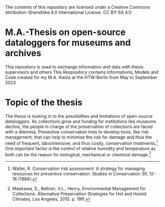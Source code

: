 
The contents of this repository are licensed under a Creative Commons Attribution-ShareAlike 4.0 International License.
CC BY-SA 4.0

M.A.-Thesis on open-source dataloggers for museums and archives
===
This repository is used to exchange information and data with thesis supervisors and others
This Reopository contains Informations, Models and Code created for my M.A. thesis at the HTW-Berlin from May to September 2023 

# Topic of the thesis
The thesis is looking in to the possibilities and limitations of open-source dataloggers. As collections grow and funding for institutions like museums decline, the people in charge of the preservation of collections are faced with a dilemma. Preventive conservation tries to develop tools, like risk management, that can help to minimise the risk for damage and thus the need of frequent, laborintensive, and thus costly, conservation treatments.[^1] One important factor is the control of relative humidity and temperature as both can be the reason for biological, mechanical or chemical damage.[^2]


[^1]: Waller, R. Conservation risk assessment: A strategy for managing resources for preventive conservation. Studies in Conservation 39, 12–16 (1994).

[^2]: Maekawa, S., Beltran, V.L., Henry, Environmental Management for Collections. Alternative Preservation Strategies for Hot and Humid Climates, Los Angeles, 2015. p. 19ff.
